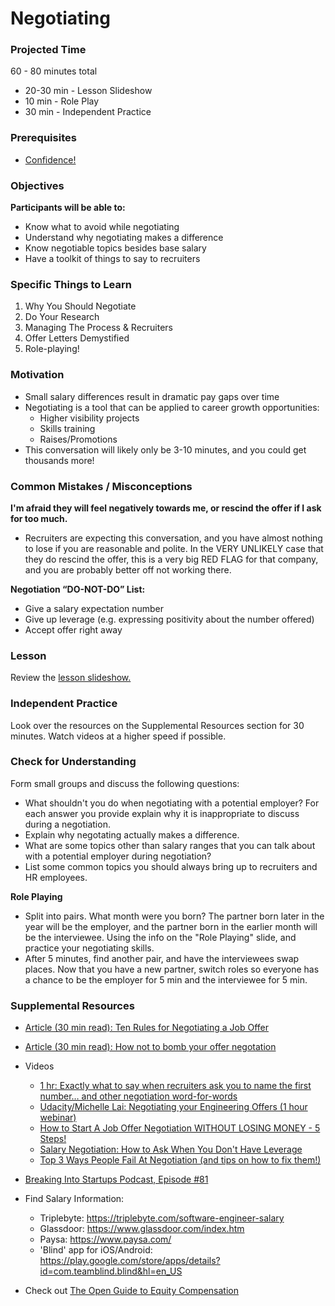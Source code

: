 # Negotiating

### Projected Time

60 - 80 minutes total
- 20-30 min - Lesson Slideshow
- 10 min - Role Play
- 30 min - Independent Practice


### Prerequisites
- [Confidence!](/professionalism/building-confidence.md)

### Objectives

**Participants will be able to:**
- Know what to avoid while negotiating
- Understand why negotiating makes a difference
- Know negotiable topics besides base salary
- Have a toolkit of things to say to recruiters

### Specific Things to Learn

1. Why You Should Negotiate
2. Do Your Research
3. Managing The Process & Recruiters
4. Offer Letters Demystified
5. Role-playing!

### Motivation
- Small salary differences result in dramatic pay gaps over time
- Negotiating is a tool that can be applied to career growth opportunities:
	- Higher visibility projects
	- Skills training
	- Raises/Promotions
- This conversation will likely only be 3-10 minutes, and you could get thousands more!

### Common Mistakes / Misconceptions
**I'm afraid they will feel negatively towards me, or rescind the offer if I ask for too much.**
- Recruiters are expecting this conversation, and you have almost nothing to lose if you are reasonable and polite. In the VERY UNLIKELY case that they do rescind the offer, this is a very big RED FLAG for that company, and you are probably better off not working there.

**Negotiation “DO-NOT-DO” List:**
- Give a salary expectation number
- Give up leverage (e.g. expressing positivity about the
number offered)
- Accept offer right away

### Lesson

Review the [lesson slideshow.](https://drive.google.com/file/d/1Wfs7So04uwRLC042pX7OlUvzp92OJ8va/view?usp=sharing)

### Independent Practice

Look over the resources on the Supplemental Resources section for 30 minutes.  Watch videos at a higher speed if possible.

### Check for Understanding
Form small groups and discuss the following questions:
* What shouldn't you do when negotiating with a potential employer? For each answer you provide explain why it is inappropriate to discuss during a negotiation.
* Explain why negotating actually makes a difference. 
* What are some topics other than salary ranges that you can talk about with a potential employer during negotiation?
* List some common topics you should always bring up to recruiters and HR employees. 

**Role Playing**
- Split into pairs.  What month were you born? The partner born later in the year will be the employer, and the partner born in the earlier month will be the interviewee. Using the info on the "Role Playing" slide, and practice your negotiating skills.
- After 5 minutes, find another pair, and have the interviewees swap places. Now that you have a new partner, switch roles so everyone has a chance to be the employer for 5 min and the interviewee for 5 min.

### Supplemental Resources
- [Article (30 min read): Ten Rules for Negotiating a Job Offer](https://haseebq.com/my-ten-rules-for-negotiating-a-job-offer/)
- [Article (30 min read): How not to bomb your offer negotation](https://medium.freecodecamp.org/how-not-to-bomb-your-offer-negotiation-c46bb9bc7dea)

- Videos 
	- [1 hr: Exactly what to say when recruiters ask you to name the first number… and other negotiation word-for-words](http://blog.interviewing.io/exactly-what-to-say-when-recruiters-ask-you-to-name-the-first-number/)
	- [Udacity/Michelle Lai: Negotiating your Engineering Offers (1 hour webinar)](https://youtu.be/jOBbb1ly4vo)
	- [How to Start A Job Offer Negotiation WITHOUT LOSING MONEY - 5 Steps!](https://youtu.be/HrLfOBoAhu0)
	- [Salary Negotiation: How to Ask When You Don't Have Leverage](https://youtu.be/OHgHX6ULELI)
	- [Top 3 Ways People Fail At Negotiation (and tips on how to fix them!)](https://youtu.be/WWc_xF18FTw)
- [Breaking Into Startups Podcast, Episode #81](https://breakingintostartups.com/melissa-hereford-how-to-win-in-salary-negotiations/)
- Find Salary Information:
	- Triplebyte: https://triplebyte.com/software-engineer-salary
	- Glassdoor: https://www.glassdoor.com/index.htm
	- Paysa: https://www.paysa.com/
	- 'Blind' app for iOS/Android: https://play.google.com/store/apps/details?id=com.teamblind.blind&hl=en_US
- Check out [The Open Guide to Equity Compensation](https://github.com/jlevy/og-equity-compensation)
